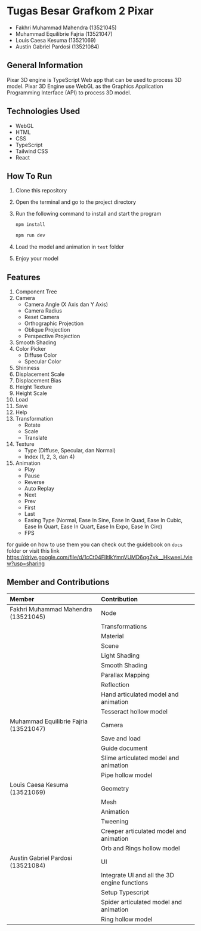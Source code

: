 # Tugas Besar Grafkom 2 Pixar

- Fakhri Muhammad Mahendra (13521045)
- Muhammad Equilibrie Fajria (13521047)
- Louis Caesa Kesuma (13521069)
- Austin Gabriel Pardosi (13521084)

## General Information
Pixar 3D engine is TypeScript Web app that can be used to process 3D model. Pixar 3D Engine use WebGL as the Graphics Application Programming Interface (API) to process 3D model.

## Technologies Used
- WebGL
- HTML
- CSS
- TypeScript
- Tailwind CSS
- React

## How To Run
1. Clone this repository
2. Open the terminal and go to the project directory
3. Run the following command to install and start the program

    ```bash
    npm install
    ```
    ```bash
    npm run dev
    ```

4. Load the model and animation in ```test``` folder
5. Enjoy your model

## Features
1. Component Tree
2. Camera
    - Camera Angle (X Axis dan Y Axis)
    - Camera Radius
    - Reset Camera
    - Orthographic Projection
    - Oblique Projection
    - Perspective Projection
3. Smooth Shading
4. Color Picker
    - Diffuse Color
    - Specular Color
5. Shininess
6. Displacement Scale
7. Displacement Bias  
8. Height Texture  
9. Height Scale
10. Load
11. Save
12. Help   
13. Transformation
    - Rotate
    - Scale
    - Translate
15. Texture
    - Type (Diffuse, Specular, dan Normal)
    - Index (1, 2, 3, dan 4)
16. Animation
    - Play
    - Pause
    - Reverse
    - Auto Replay
    - Next
    - Prev
    - First
    - Last
    - Easing Type (Normal, Ease In Sine, Ease In Quad, Ease In Cubic, Ease In Quart, Ease In Quart, Ease In Expo, Ease In Circ)
    - FPS

for guide on how to use them you can check out the guidebook on ```docs``` folder or visit this link https://drive.google.com/file/d/1cCt04FIItlkYmnVUMD6qgZvk__HkweeL/view?usp=sharing


## Member and Contributions
| Member                                  | Contribution                              
|:----------------------------------------|:------------------------------------------
| Fakhri Muhammad Mahendra (13521045)     | Node
|                                         | Transformations
|                                         | Material
|                                         | Scene
|                                         | Light Shading
|                                         | Smooth Shading                          
|                                         | Parallax Mapping                        
|                                         | Reflection                              
|                                         | Hand articulated model and animation    
|                                         | Tesseract hollow model                  
| Muhammad Equilibrie Fajria (13521047)   | Camera
|                                         | Save and load
|                                         | Guide document
|                                         | Slime articulated model and animation
|                                         | Pipe hollow model
| Louis Caesa Kesuma (13521069)           | Geometry
|                                         | Mesh
|                                         | Animation
|                                         | Tweening
|                                         | Creeper articulated model and animation
|                                         | Orb and Rings hollow model
| Austin Gabriel Pardosi (13521084)       | UI
|                                         | Integrate UI and all the 3D engine functions
|                                         | Setup Typescript
|                                         | Spider articulated model and animation
|                                         | Ring hollow model
